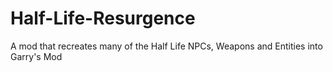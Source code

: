 # Half-Life-Resurgence
A mod that recreates many of the Half Life NPCs, Weapons and Entities into Garry's Mod
